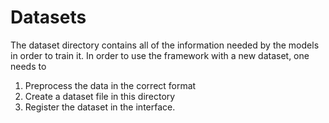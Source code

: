 # Datasets
The dataset directory contains all of the information needed by the models in order to train it.
In order to use the framework with a new dataset, one needs to
1. Preprocess the data in the correct format
2. Create a dataset file in this directory
3. Register the dataset in the interface.
